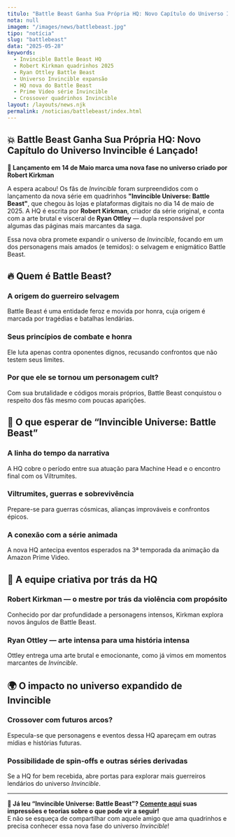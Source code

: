 ```yaml
---
titulo: "Battle Beast Ganha Sua Própria HQ: Novo Capítulo do Universo Invincible é Lançado!"
nota: null
imagem: "/images/news/battlebeast.jpg"
tipo: "notícia"
slug: "battlebeast"
data: "2025-05-28"
keywords:
  - Invincible Battle Beast HQ
  - Robert Kirkman quadrinhos 2025
  - Ryan Ottley Battle Beast
  - Universo Invincible expansão
  - HQ nova do Battle Beast
  - Prime Video série Invincible
  - Crossover quadrinhos Invincible
layout: /layouts/news.njk
permalink: /noticias/battlebeast/index.html
---
```


## 💥 Battle Beast Ganha Sua Própria HQ: Novo Capítulo do Universo Invincible é Lançado!

**📅 Lançamento em 14 de Maio marca uma nova fase no universo criado por Robert Kirkman**

A espera acabou! Os fãs de *Invincible* foram surpreendidos com o lançamento da nova série em quadrinhos **"Invincible Universe: Battle Beast"**, que chegou às lojas e plataformas digitais no dia 14 de maio de 2025. A HQ é escrita por **Robert Kirkman**, criador da série original, e conta com a arte brutal e visceral de **Ryan Ottley** — dupla responsável por algumas das páginas mais marcantes da saga.

Essa nova obra promete expandir o universo de *Invincible*, focando em um dos personagens mais amados (e temidos): o selvagem e enigmático Battle Beast.

## 🔥 Quem é Battle Beast?

### A origem do guerreiro selvagem

Battle Beast é uma entidade feroz e movida por honra, cuja origem é marcada por tragédias e batalhas lendárias.

### Seus princípios de combate e honra

Ele luta apenas contra oponentes dignos, recusando confrontos que não testem seus limites.

### Por que ele se tornou um personagem cult?

Com sua brutalidade e códigos morais próprios, Battle Beast conquistou o respeito dos fãs mesmo com poucas aparições.

## 🚀 O que esperar de “Invincible Universe: Battle Beast”

### A linha do tempo da narrativa

A HQ cobre o período entre sua atuação para Machine Head e o encontro final com os Viltrumites.

### Viltrumites, guerras e sobrevivência

Prepare-se para guerras cósmicas, alianças improváveis e confrontos épicos.

### A conexão com a série animada

A nova HQ antecipa eventos esperados na 3ª temporada da animação da Amazon Prime Video.

## 🎨 A equipe criativa por trás da HQ

### Robert Kirkman — o mestre por trás da violência com propósito

Conhecido por dar profundidade a personagens intensos, Kirkman explora novos ângulos de Battle Beast.

### Ryan Ottley — arte intensa para uma história intensa

Ottley entrega uma arte brutal e emocionante, como já vimos em momentos marcantes de *Invincible*.

## 🌍 O impacto no universo expandido de Invincible

### Crossover com futuros arcos?

Especula-se que personagens e eventos dessa HQ apareçam em outras mídias e histórias futuras.

### Possibilidade de spin-offs e outras séries derivadas

Se a HQ for bem recebida, abre portas para explorar mais guerreiros lendários do universo *Invincible*.

---

**📢 Já leu “Invincible Universe: Battle Beast”? [Comente aqui](../contacto.html) suas impressões e teorias sobre o que pode vir a seguir!**  
E não se esqueça de compartilhar com aquele amigo que ama quadrinhos e precisa conhecer essa nova fase do universo *Invincible*!

